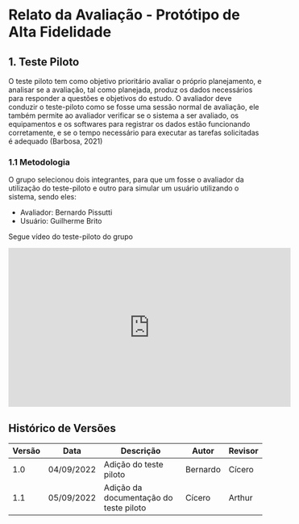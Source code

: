 # Relato da Avaliação - Protótipo de Alta Fidelidade

## 1. Teste Piloto

O teste piloto tem como objetivo prioritário avaliar o próprio planejamento, e analisar se a avaliação, tal como
planejada, produz os dados necessários para responder a questões e objetivos do estudo. O avaliador deve conduzir o teste-piloto como se fosse uma sessão normal de avaliação, ele também permite ao avaliador verificar se o sistema a ser avaliado, os equipamentos e os softwares para registrar os dados estão funcionando corretamente, e se o tempo necessário para executar as tarefas solicitadas é adequado (Barbosa, 2021)

### 1.1 Metodologia

O grupo selecionou dois integrantes, para que um fosse o avaliador da utilização do teste-piloto e outro para simular um usuário utilizando o sistema, sendo eles:

- Avaliador: Bernardo Pissutti
- Usuário: Guilherme Brito

Segue vídeo do teste-piloto do grupo

<iframe width="560" height="315" src="https://www.youtube.com/embed/hdLNw0DJkTU" title="YouTube video player" frameborder="0" allow="accelerometer; autoplay; clipboard-write; encrypted-media; gyroscope; picture-in-picture" allowfullscreen></iframe>

## Histórico de Versões

| Versão | Data       | Descrição                              | Autor    | Revisor |
| ------ | ---------- | -------------------------------------- | -------- | ------- |
| 1.0    | 04/09/2022 | Adição do teste piloto                 | Bernardo | Cícero  |
| 1.1    | 05/09/2022 | Adição da documentação do teste piloto | Cícero   | Arthur  |
